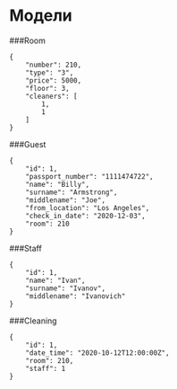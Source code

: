# Модели
###Room
```    
{
    "number": 210,
    "type": "3",
    "price": 5000,
    "floor": 3,
    "cleaners": [
        1,
        1
    ]
}
```

###Guest
```    
{
    "id": 1,
    "passport_number": "1111474722",
    "name": "Billy",
    "surname": "Armstrong",
    "middlename": "Joe",
    "from_location": "Los Angeles",
    "check_in_date": "2020-12-03",
    "room": 210
}
```

###Staff
```    
{
    "id": 1,
    "name": "Ivan",
    "surname": "Ivanov",
    "middlename": "Ivanovich"
}
```

###Cleaning
```    
{
    "id": 1,
    "date_time": "2020-10-12T12:00:00Z",
    "room": 210,
    "staff": 1
}
```

